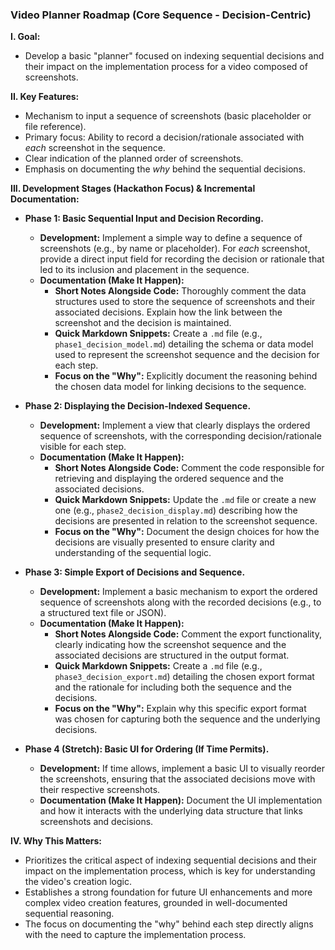 ### Video Planner Roadmap (Core Sequence - Decision-Centric)

**I. Goal:**

* Develop a basic "planner" focused on indexing sequential decisions and their impact on the implementation process for a video composed of screenshots.

**II. Key Features:**

* Mechanism to input a sequence of screenshots (basic placeholder or file reference).
* Primary focus: Ability to record a decision/rationale associated with *each* screenshot in the sequence.
* Clear indication of the planned order of screenshots.
* Emphasis on documenting the *why* behind the sequential decisions.

**III. Development Stages (Hackathon Focus) & Incremental Documentation:**

* **Phase 1: Basic Sequential Input and Decision Recording.**
    * **Development:** Implement a simple way to define a sequence of screenshots (e.g., by name or placeholder). For *each* screenshot, provide a direct input field for recording the decision or rationale that led to its inclusion and placement in the sequence.
    * **Documentation (Make It Happen):**
        * **Short Notes Alongside Code:** Thoroughly comment the data structures used to store the sequence of screenshots and their associated decisions. Explain how the link between the screenshot and the decision is maintained.
        * **Quick Markdown Snippets:** Create a `.md` file (e.g., `phase1_decision_model.md`) detailing the schema or data model used to represent the screenshot sequence and the decision for each step.
        * **Focus on the "Why":** Explicitly document the reasoning behind the chosen data model for linking decisions to the sequence.

* **Phase 2: Displaying the Decision-Indexed Sequence.**
    * **Development:** Implement a view that clearly displays the ordered sequence of screenshots, with the corresponding decision/rationale visible for each step.
    * **Documentation (Make It Happen):**
        * **Short Notes Alongside Code:** Comment the code responsible for retrieving and displaying the ordered sequence and the associated decisions.
        * **Quick Markdown Snippets:** Update the `.md` file or create a new one (e.g., `phase2_decision_display.md`) describing how the decisions are presented in relation to the screenshot sequence.
        * **Focus on the "Why":** Document the design choices for how the decisions are visually presented to ensure clarity and understanding of the sequential logic.

* **Phase 3: Simple Export of Decisions and Sequence.**
    * **Development:** Implement a basic mechanism to export the ordered sequence of screenshots along with the recorded decisions (e.g., to a structured text file or JSON).
    * **Documentation (Make It Happen):**
        * **Short Notes Alongside Code:** Comment the export functionality, clearly indicating how the screenshot sequence and the associated decisions are structured in the output format.
        * **Quick Markdown Snippets:** Create a `.md` file (e.g., `phase3_decision_export.md`) detailing the chosen export format and the rationale for including both the sequence and the decisions.
        * **Focus on the "Why":** Explain why this specific export format was chosen for capturing both the sequence and the underlying decisions.

* **Phase 4 (Stretch): Basic UI for Ordering (If Time Permits).**
    * **Development:** If time allows, implement a basic UI to visually reorder the screenshots, ensuring that the associated decisions move with their respective screenshots.
    * **Documentation (Make It Happen):** Document the UI implementation and how it interacts with the underlying data structure that links screenshots and decisions.

**IV. Why This Matters:**

* Prioritizes the critical aspect of indexing sequential decisions and their impact on the implementation process, which is key for understanding the video's creation logic.
* Establishes a strong foundation for future UI enhancements and more complex video creation features, grounded in well-documented sequential reasoning.
* The focus on documenting the "why" behind each step directly aligns with the need to capture the implementation process.
